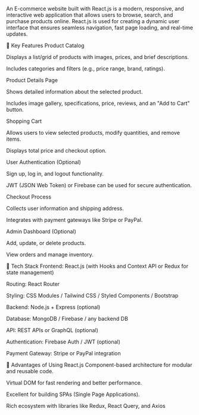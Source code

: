An E-commerce website built with React.js is a modern, responsive, and interactive web application that allows users to browse, search, and purchase products online. React.js is used for creating a dynamic user interface that ensures seamless navigation, fast page loading, and real-time updates.

🔧 Key Features
Product Catalog

Displays a list/grid of products with images, prices, and brief descriptions.

Includes categories and filters (e.g., price range, brand, ratings).

Product Details Page

Shows detailed information about the selected product.

Includes image gallery, specifications, price, reviews, and an "Add to Cart" button.

Shopping Cart

Allows users to view selected products, modify quantities, and remove items.

Displays total price and checkout option.

User Authentication (Optional)

Sign up, log in, and logout functionality.

JWT (JSON Web Token) or Firebase can be used for secure authentication.

Checkout Process

Collects user information and shipping address.

Integrates with payment gateways like Stripe or PayPal.

Admin Dashboard (Optional)

Add, update, or delete products.

View orders and manage inventory.

🧩 Tech Stack
Frontend: React.js (with Hooks and Context API or Redux for state management)

Routing: React Router

Styling: CSS Modules / Tailwind CSS / Styled Components / Bootstrap

Backend: Node.js + Express (optional)

Database: MongoDB / Firebase / any backend DB

API: REST APIs or GraphQL (optional)

Authentication: Firebase Auth / JWT (optional)

Payment Gateway: Stripe or PayPal integration

🚀 Advantages of Using React.js
Component-based architecture for modular and reusable code.

Virtual DOM for fast rendering and better performance.

Excellent for building SPAs (Single Page Applications).

Rich ecosystem with libraries like Redux, React Query, and Axios
